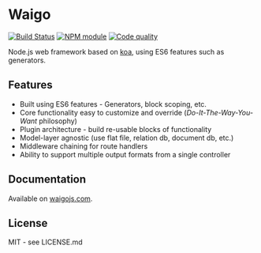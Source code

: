 # Waigo

[![Build Status](https://secure.travis-ci.org/hiddentao/waigo.png)](http://travis-ci.org/hiddentao/waigo) [![NPM module](https://badge.fury.io/js/waigo.png)](https://npmjs.org/package/waigo) [![Code quality](https://codeclimate.com/github/hiddentao/waigo.png)](https://codeclimate.com/github/hiddentao/waigo)

Node.js web framework based on [koa](http://koajs.com), using ES6 features such as generators.

## Features

* Built using ES6 features - Generators, block scoping, etc.
* Core functionality easy to customize and override (*Do-It-The-Way-You-Want* philosophy)
* Plugin architecture - build re-usable blocks of functionality
* Model-layer agnostic (use flat file, relation db, document db, etc.)
* Middleware chaining for route handlers
* Ability to support multiple output formats from a single controller

## Documentation

Available on [waigojs.com](http://waigojs.com).

## License

MIT - see LICENSE.md
